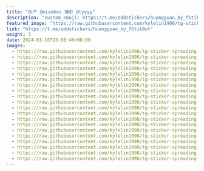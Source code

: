 ```yaml
---
title: "灰产 @mianbei 博彩 @tyyyy"
description: "custom_emoji: https://t.me/addstickers/huangguan_by_fStikBot"
featured_image: "https://raw.githubusercontent.com/kylelin1998/tg-sticker-spreading-worldwide-images/main/img/966a5e46-8969-4d69-927c-2131b84de288.jpg"
link: "https://t.me/addstickers/huangguan_by_fStikBot"
weight: 3
date: 2024-01-16T15:08:46+08:00
images:
  - https://raw.githubusercontent.com/kylelin1998/tg-sticker-spreading-worldwide-images/main/img/966a5e46-8969-4d69-927c-2131b84de288.jpg
  - https://raw.githubusercontent.com/kylelin1998/tg-sticker-spreading-worldwide-images/main/img/f591f9ce-6e5c-490a-8ee0-570a039711e8.jpg
  - https://raw.githubusercontent.com/kylelin1998/tg-sticker-spreading-worldwide-images/main/img/33bfccdc-613f-466c-942c-ae2c6a1d7708.jpg
  - https://raw.githubusercontent.com/kylelin1998/tg-sticker-spreading-worldwide-images/main/img/651adba3-c122-4e0f-9f82-a0b5af2c0e61.jpg
  - https://raw.githubusercontent.com/kylelin1998/tg-sticker-spreading-worldwide-images/main/img/02035df0-ed54-42d4-b0d8-3705a488f2a5.jpg
  - https://raw.githubusercontent.com/kylelin1998/tg-sticker-spreading-worldwide-images/main/img/82ddb506-b76f-4de8-bc14-3398b8db8889.jpg
  - https://raw.githubusercontent.com/kylelin1998/tg-sticker-spreading-worldwide-images/main/img/6ec48374-b5c3-4fcc-bb0f-940c33701b05.jpg
  - https://raw.githubusercontent.com/kylelin1998/tg-sticker-spreading-worldwide-images/main/img/a1787ddc-926c-42b9-bcb0-981cf4201353.jpg
  - https://raw.githubusercontent.com/kylelin1998/tg-sticker-spreading-worldwide-images/main/img/ad08e1a6-54e4-446b-9da7-93584a8a39aa.jpg
  - https://raw.githubusercontent.com/kylelin1998/tg-sticker-spreading-worldwide-images/main/img/75865002-7f28-4921-a7d3-9d60168f88fa.jpg
  - https://raw.githubusercontent.com/kylelin1998/tg-sticker-spreading-worldwide-images/main/img/3a185983-7d3a-4e96-9f43-4df10f046da9.jpg
  - https://raw.githubusercontent.com/kylelin1998/tg-sticker-spreading-worldwide-images/main/img/68a9627b-ff3c-48ca-aebe-2ae026d6a4b2.jpg
  - https://raw.githubusercontent.com/kylelin1998/tg-sticker-spreading-worldwide-images/main/img/69cc410b-182e-47f1-9e01-0adba3dc0cc2.jpg
  - https://raw.githubusercontent.com/kylelin1998/tg-sticker-spreading-worldwide-images/main/img/13d21d93-b259-448d-a731-192c6563fc92.jpg
  - https://raw.githubusercontent.com/kylelin1998/tg-sticker-spreading-worldwide-images/main/img/3319dc4c-6ba5-408a-9c9c-67ae723950e6.jpg
  - https://raw.githubusercontent.com/kylelin1998/tg-sticker-spreading-worldwide-images/main/img/df63afb3-2bea-41ed-b25f-78acd890cfc6.jpg
  - https://raw.githubusercontent.com/kylelin1998/tg-sticker-spreading-worldwide-images/main/img/bce9212e-ca60-42c1-80dc-a83ab773f67e.jpg
  - https://raw.githubusercontent.com/kylelin1998/tg-sticker-spreading-worldwide-images/main/img/796ba3d0-2670-483d-a5cd-ff898d45d1d9.jpg
  - https://raw.githubusercontent.com/kylelin1998/tg-sticker-spreading-worldwide-images/main/img/99da425e-6405-41b8-bb1d-79665ce35b8f.jpg
  - https://raw.githubusercontent.com/kylelin1998/tg-sticker-spreading-worldwide-images/main/img/0b426d71-ac44-4ade-a009-7bde946a75e5.jpg
---
```

